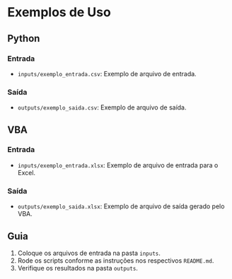 # Exemplos de Uso

## Python

### Entrada
- `inputs/exemplo_entrada.csv`: Exemplo de arquivo de entrada.

### Saída
- `outputs/exemplo_saida.csv`: Exemplo de arquivo de saída.

## VBA

### Entrada
- `inputs/exemplo_entrada.xlsx`: Exemplo de arquivo de entrada para o Excel.

### Saída
- `outputs/exemplo_saida.xlsx`: Exemplo de arquivo de saída gerado pelo VBA.

## Guia

1. Coloque os arquivos de entrada na pasta `inputs`.
2. Rode os scripts conforme as instruções nos respectivos `README.md`.
3. Verifique os resultados na pasta `outputs`.
